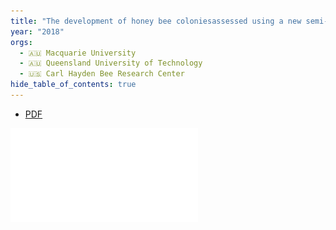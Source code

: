```yaml
---
title: "The development of honey bee coloniesassessed using a new semi-automated broodcounting method: CombCount"
year: "2018"
orgs:
  - 🇦🇺 Macquarie University
  - 🇦🇺 Queensland University of Technology
  - 🇺🇸 Carl Hayden Bee Research Center
hide_table_of_contents: true
---
```

- [PDF](pdfs/pone.0205816.pdf)

![](pdfs/pone.0205816.pdf)
